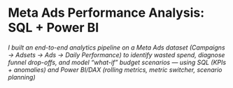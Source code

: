 <h1>Meta Ads Performance Analysis: SQL + Power BI</h1>
<h6>I built an end-to-end analytics pipeline on a Meta Ads dataset (Campaigns → Adsets → Ads → Daily Performance) to identify wasted spend, diagnose funnel drop-offs, and model “what-if” budget scenarios — using SQL (KPIs + anomalies) and Power BI/DAX (rolling metrics, metric switcher, scenario planning)</h6>
